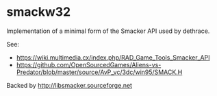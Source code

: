 # smackw32

Implementation of a minimal form of the Smacker API used by dethrace.

See: 
- https://wiki.multimedia.cx/index.php/RAD_Game_Tools_Smacker_API
- https://github.com/OpenSourcedGames/Aliens-vs-Predator/blob/master/source/AvP_vc/3dc/win95/SMACK.H


Backed by http://libsmacker.sourceforge.net
